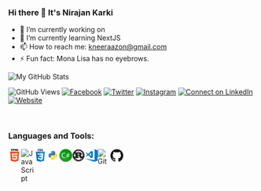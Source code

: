 ### Hi there 👋 It's Nirajan Karki
- 🔭 I’m currently working on 
- 🌱 I’m currently learning NextJS
- 📫 How to reach me: kneeraazon@gmail.com
- ⚡ Fun fact: Mona Lisa has no eyebrows.

![My GitHub Stats](https://github-readme-stats.vercel.app/api?username=kneeraazon01&count_private=true&show_icons=true&theme=great-gatsby&locale=np&custom_title=मेरो+GitHub+तथ्याङ्क)

![GitHub Views](https://komarev.com/ghpvc/?username=kiranparajuli589&label=Views&color=brightgreen&style=plastic)
[![Facebook](https://img.shields.io/badge/--facebook?label=Facebook&logo=Facebook&style=social)](https://www.facebook.com/kiran.parajuli.589/)
[![Twitter](https://img.shields.io/badge/--twitter?label=Twitter&logo=Twitter&style=social)](https://twitter.com/KiranParajuli16)
[![Instagram](https://img.shields.io/badge/--instagram?label=Instagram&logo=Instagram&style=social)](https://www.instagram.com/kiran.parajuli589/?hl=en)
[![Connect on LinkedIn](https://img.shields.io/badge/--linkedin?label=LinkedIn&logo=LinkedIn&style=social)](https://www.linkedin.com/in/kiranparajuli589/)
[![Website](https://img.shields.io/badge/Website-know%20more-blue)](https://nirajankarki.com.np)

<br />

### Languages and Tools:


<img align="left" alt="HTML5" width="26px" src="https://raw.githubusercontent.com/github/explore/80688e429a7d4ef2fca1e82350fe8e3517d3494d/topics/html/html.png" />

<img align="left" alt="JavaScript" width="26px" src="https://img.favpng.com/10/14/1/javascript-logo-html-comment-blog-png-favpng-ASBKnF5SBrAtVPTJjbg22zz1W.jpg" />

<img align="left" alt="CSS3" width="26px" src="https://raw.githubusercontent.com/github/explore/80688e429a7d4ef2fca1e82350fe8e3517d3494d/topics/css/css.png" />
<img align="left" alt="Python" width="26px" src="https://raw.githubusercontent.com/github/explore/80688e429a7d4ef2fca1e82350fe8e3517d3494d/topics/python/python.png" />

<img align="left" alt="C#" width="26px" src="https://raw.githubusercontent.com/github/explore/80688e429a7d4ef2fca1e82350fe8e3517d3494d/topics/csharp/csharp.png" />
<img align="left" alt="Rust" width="26px" src="https://raw.githubusercontent.com/github/explore/80688e429a7d4ef2fca1e82350fe8e3517d3494d/topics/rust/rust.png" />

<img align="left" alt="Visual Studio Code" width="26px" src="https://raw.githubusercontent.com/github/explore/80688e429a7d4ef2fca1e82350fe8e3517d3494d/topics/visual-studio-code/visual-studio-code.png" />

<img align="left" alt="Git" width="26px" src="https://img.icons8.com/color/48/000000/git.png" />

<img align="left" alt="GitHub" width="26px" src="https://raw.githubusercontent.com/github/explore/78df643247d429f6cc873026c0622819ad797942/topics/github/github.png" />

